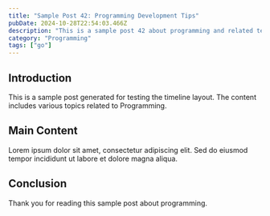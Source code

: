 ```yaml
---
title: "Sample Post 42: Programming Development Tips"
pubDate: 2024-10-28T22:54:03.466Z
description: "This is a sample post 42 about programming and related technologies. Learn about best practices and modern development techniques."
category: "Programming"
tags: ["go"]
---
```


## Introduction

This is a sample post generated for testing the timeline layout. The content includes various topics related to Programming.

## Main Content

Lorem ipsum dolor sit amet, consectetur adipiscing elit. Sed do eiusmod tempor incididunt ut labore et dolore magna aliqua.

## Conclusion

Thank you for reading this sample post about programming.
